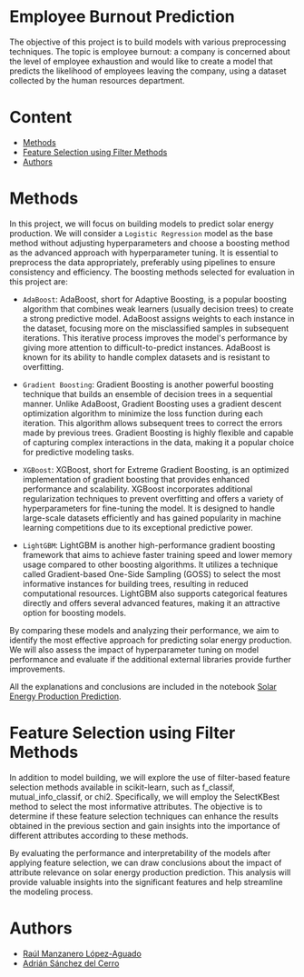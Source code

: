 # Employee Burnout Prediction

The objective of this project is to build models with various preprocessing techniques. The topic is employee burnout: a company is concerned about the level of employee exhaustion and would like to create a model that predicts the likelihood of employees leaving the company, using a dataset collected by the human resources department.

# Content
- [Methods](#methods)
- [Feature Selection using Filter Methods](#feature-selection-using-filter-methods)
- [Authors](#authors)

# Methods

In this project, we will focus on building models to predict solar energy production. We will consider a ``Logistic Regression`` model as the base method without adjusting hyperparameters and choose a boosting method as the advanced approach with hyperparameter tuning. It is essential to preprocess the data appropriately, preferably using pipelines to ensure consistency and efficiency. 
The boosting methods selected for evaluation in this project are:

- ``AdaBoost``:
AdaBoost, short for Adaptive Boosting, is a popular boosting algorithm that combines weak learners (usually decision trees) to create a strong predictive model. AdaBoost assigns weights to each instance in the dataset, focusing more on the misclassified samples in subsequent iterations. This iterative process improves the model's performance by giving more attention to difficult-to-predict instances. AdaBoost is known for its ability to handle complex datasets and is resistant to overfitting.

- ``Gradient Boosting``:
Gradient Boosting is another powerful boosting technique that builds an ensemble of decision trees in a sequential manner. Unlike AdaBoost, Gradient Boosting uses a gradient descent optimization algorithm to minimize the loss function during each iteration. This algorithm allows subsequent trees to correct the errors made by previous trees. Gradient Boosting is highly flexible and capable of capturing complex interactions in the data, making it a popular choice for predictive modeling tasks.

- ``XGBoost``:
XGBoost, short for Extreme Gradient Boosting, is an optimized implementation of gradient boosting that provides enhanced performance and scalability. XGBoost incorporates additional regularization techniques to prevent overfitting and offers a variety of hyperparameters for fine-tuning the model. It is designed to handle large-scale datasets efficiently and has gained popularity in machine learning competitions due to its exceptional predictive power.

- ``LightGBM``:
LightGBM is another high-performance gradient boosting framework that aims to achieve faster training speed and lower memory usage compared to other boosting algorithms. It utilizes a technique called Gradient-based One-Side Sampling (GOSS) to select the most informative instances for building trees, resulting in reduced computational resources. LightGBM also supports categorical features directly and offers several advanced features, making it an attractive option for boosting models.

By comparing these models and analyzing their performance, we aim to identify the most effective approach for predicting solar energy production. We will also assess the impact of hyperparameter tuning on model performance and evaluate if the additional external libraries provide further improvements.

All the explanations and conclusions are included in the notebook [Solar Energy Production Prediction](AA_P2_Cuaderno.ipynb).

# Feature Selection using Filter Methods

In addition to model building, we will explore the use of filter-based feature selection methods available in scikit-learn, such as f_classif, mutual_info_classif, or chi2. Specifically, we will employ the SelectKBest method to select the most informative attributes. The objective is to determine if these feature selection techniques can enhance the results obtained in the previous section and gain insights into the importance of different attributes according to these methods.

By evaluating the performance and interpretability of the models after applying feature selection, we can draw conclusions about the impact of attribute relevance on solar energy production prediction. This analysis will provide valuable insights into the significant features and help streamline the modeling process.

# Authors
- [Raúl Manzanero López-Aguado](https://github.com/RaulMLA)
- [Adrián Sánchez del Cerro](https://github.com/adrisdc)
